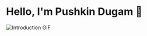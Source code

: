 # Hello, I'm Pushkin Dugam 👋
![Introduction GIF](https://user-images.githubusercontent.com/74038190/241765440-80728820-e06b-4f96-9c9e-9df46f0cc0a5.gif)

